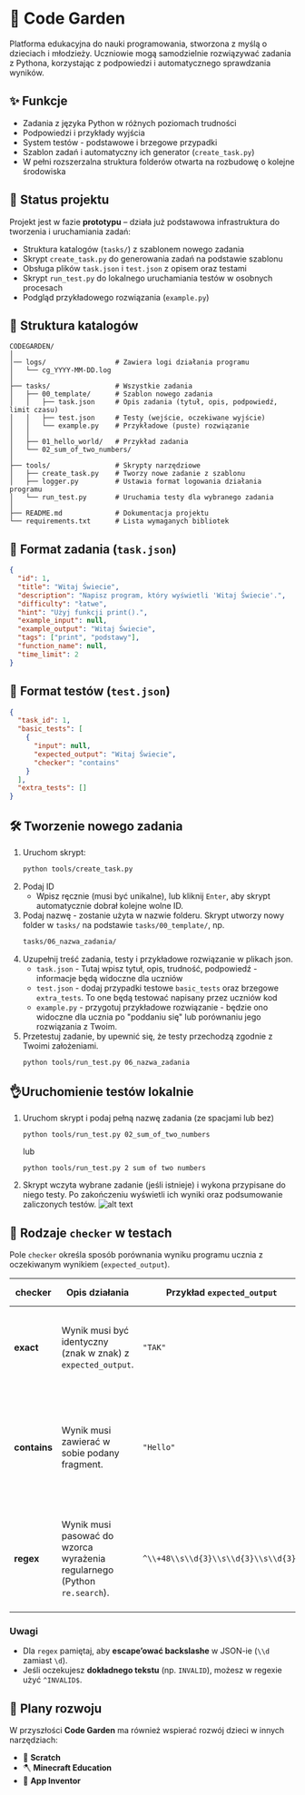 # 🌱 Code Garden 

Platforma edukacyjna do nauki programowania, stworzona z myślą o dzieciach i młodzieży. Uczniowie mogą samodzielnie rozwiązywać zadania z Pythona, korzystając z podpowiedzi i automatycznego sprawdzania wyników.

## ✨ Funkcje

- Zadania z języka Python w różnych poziomach trudności
- Podpowiedzi i przykłady wyjścia
- System testów - podstawowe i brzegowe przypadki
- Szablon zadań i automatyczny ich generator (`create_task.py`)
- W pełni rozszerzalna struktura folderów otwarta na rozbudowę o kolejne środowiska

## 📌 Status projektu

Projekt jest w fazie **prototypu** – działa już podstawowa infrastruktura do tworzenia i uruchamiania zadań:

- Struktura katalogów (`tasks/`) z szablonem nowego zadania  
- Skrypt `create_task.py` do generowania zadań na podstawie szablonu  
- Obsługa plików `task.json` i `test.json` z opisem oraz testami  
- Skrypt `run_test.py` do lokalnego uruchamiania testów w osobnych procesach 
- Podgląd przykładowego rozwiązania (`example.py`)  

## 📁 Struktura katalogów

```
CODEGARDEN/
│
│── logs/                 # Zawiera logi działania programu
│   └── cg_YYYY-MM-DD.log
│
├── tasks/                # Wszystkie zadania
│   ├── 00_template/      # Szablon nowego zadania
│   │   ├── task.json     # Opis zadania (tytuł, opis, podpowiedź, limit czasu)
│   │   ├── test.json     # Testy (wejście, oczekiwane wyjście)
│   │   └── example.py    # Przykładowe (puste) rozwiązanie
│   │
│   ├── 01_hello_world/   # Przykład zadania
│   └── 02_sum_of_two_numbers/
│
├── tools/                # Skrypty narzędziowe
│   ├── create_task.py    # Tworzy nowe zadanie z szablonu
│   ├── logger.py         # Ustawia format logowania działania programu
│   └── run_test.py       # Uruchamia testy dla wybranego zadania
│
├── README.md             # Dokumentacja projektu
└── requirements.txt      # Lista wymaganych bibliotek

```

## 🧪 Format zadania (`task.json`)

```json
{
  "id": 1,
  "title": "Witaj Świecie",
  "description": "Napisz program, który wyświetli 'Witaj Świecie'.",
  "difficulty": "łatwe",
  "hint": "Użyj funkcji print().",
  "example_input": null,
  "example_output": "Witaj Świecie",
  "tags": ["print", "podstawy"],
  "function_name": null,
  "time_limit": 2
}
```

## 🔬 Format testów (`test.json`)

```json
{
  "task_id": 1,
  "basic_tests": [
    {
      "input": null,
      "expected_output": "Witaj Świecie",
      "checker": "contains"
    }
  ],
  "extra_tests": []
}
```

## 🛠️ Tworzenie nowego zadania

1. Uruchom skrypt:
   ```bash
   python tools/create_task.py
   ```
2. Podaj ID 
   - Wpisz ręcznie (musi być unikalne), lub kliknij `Enter`, aby skrypt automatycznie dobrał kolejne wolne ID.
3. Podaj nazwę - zostanie użyta w nazwie folderu. Skrypt utworzy nowy folder w `tasks/` na podstawie `tasks/00_template/`, np. 
    ```bash
    tasks/06_nazwa_zadania/
    ```
4. Uzupełnij treść zadania, testy i przykładowe rozwiązanie w plikach json.
   - `task.json` - Tutaj wpisz tytuł, opis, trudność, podpowiedź - informacje będą widoczne dla uczniów
   - `test.json` - dodaj przypadki testowe `basic_tests` oraz brzegowe `extra_tests`. To one będą testować napisany przez uczniów kod
   - `example.py` - przygotuj przykładowe rozwiązanie - będzie ono widoczne dla ucznia po "poddaniu się" lub porównaniu jego rozwiązania z Twoim.
5. Przetestuj zadanie, by upewnić się, że testy przechodzą zgodnie z Twoimi założeniami.   
    ```bash
    python tools/run_test.py 06_nazwa_zadania
    ```
## 👌Uruchomienie testów lokalnie
1. Uruchom skrypt i podaj pełną nazwę zadania (ze spacjami lub bez)
   ```b
   python tools/run_test.py 02_sum_of_two_numbers
   ```
   lub
      ```
   python tools/run_test.py 2 sum of two numbers
   ```
 2. Skrypt wczyta wybrane zadanie (jeśli istnieje) i wykona przypisane do niego testy. Po zakończeniu wyświetli ich wyniki oraz podsumowanie zaliczonych testów.
 ![alt text](https://jpcdn.it/img/0c8973d616c4c18f5a2a96dc114408a8.png)

## 🧾 Rodzaje `checker` w testach

Pole `checker` określa sposób porównania wyniku programu ucznia z oczekiwanym wynikiem (`expected_output`).

| checker     | Opis działania | Przykład `expected_output` | Kiedy używać |
|-------------|----------------|----------------------------|--------------|
| **exact**   | Wynik musi być identyczny (znak w znak) z `expected_output`. | `"TAK"` | Gdy wymagany jest dokładny format i treść, bez odstępstw. |
| **contains**| Wynik musi zawierać w sobie podany fragment. | `"Hello"` | Gdy dopuszczasz dodatkowy tekst, komentarze lub inne elementy obok właściwej odpowiedzi. |
| **regex**   | Wynik musi pasować do wzorca wyrażenia regularnego (Python `re.search`). | `^\\+48\\s\\d{3}\\s\\d{3}\\s\\d{3}$` | Gdy dopuszczasz wiele poprawnych wariantów formatu lub chcesz testować wzorce. |

### Uwagi
- Dla `regex` pamiętaj, aby **escape’ować backslashe** w JSON-ie (`\\d` zamiast `\d`).
- Jeśli oczekujesz **dokładnego tekstu** (np. `INVALID`), możesz w regexie użyć `^INVALID$`.

## 🔮 Plany rozwoju

W przyszłości **Code Garden** ma również wspierać rozwój dzieci w innych narzędziach:

- 🧱 **Scratch**
- 🪓 **Minecraft Education**
- 📱 **App Inventor**
